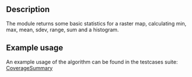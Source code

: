 ## Description ##

The module returns some basic statistics for a raster map, calculating min, max, mean, sdev, range, sum and a histogram.


## Example usage ##

An example usage of the algorithm can be found in the testcases suite: [CoverageSummary](http://code.google.com/p/jgrasstools/source/browse/jgrassgears/src/test/java/org/jgrasstools/gears/modules/TestCoverageSummary.java)
